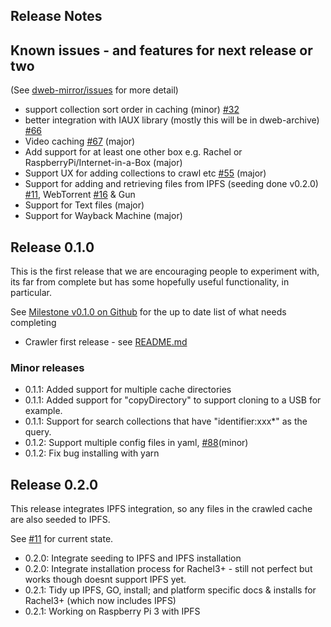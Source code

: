 ## Release Notes 

## Known issues - and features for next release or two

(See [dweb-mirror/issues](https://github.com/internetarchive/dweb-mirror/issues) for more detail)
* support collection sort order in caching (minor) [#32](https://github.com/internetarchive/dweb-mirror/issues/32)
* better integration with IAUX library (mostly this will be in dweb-archive) [#66](https://github.com/internetarchive/dweb-mirror/issues/66)
* Video caching [#67](https://github.com/internetarchive/dweb-mirror/issues/67) (major)
* Add support for at least one other box e.g. Rachel or RaspberryPi/Internet-in-a-Box (major)
* Support UX for adding collections to crawl etc [#55](https://github.com/internetarchive/dweb-mirror/issues/55) (major)
* Support for adding and retrieving files from IPFS (seeding done v0.2.0) [#11](https://github.com/internetarchive/dweb-mirror/issues/11), 
WebTorrent [#16](https://github.com/internetarchive/dweb-mirror/issues/16) & Gun
* Support for Text files (major)
* Support for Wayback Machine (major)

## Release 0.1.0

This is the first release that we are encouraging people to experiment with, its far from complete
but has some hopefully useful functionality, in particular. 

See [Milestone v0.1.0 on Github](https://github.com/internetarchive/dweb-mirror/milestone/3) for the up to date list of what needs completing

* Crawler first release - see [README.md](./README.md)

### Minor releases

* 0.1.1: Added support for multiple cache directories
* 0.1.1: Added support for "copyDirectory" to support cloning to a USB for example. 
* 0.1.1: Support for search collections that have "identifier:xxx*" as the query.  
* 0.1.2: Support multiple config files in yaml,  [#88](https://github.com/internetarchive/dweb-mirror/issues/88)(minor)
* 0.1.2: Fix bug installing with yarn

## Release 0.2.0

This release integrates IPFS integration, so any files in the crawled cache are also seeded to IPFS.

See [#11](https://github.com/internetarchive/dweb-mirror/issues/11) for current state.

* 0.2.0: Integrate seeding to IPFS and IPFS installation
* 0.2.0: Integrate installation process for Rachel3+ - still not perfect but works though doesnt support IPFS yet. 
* 0.2.1: Tidy up IPFS, GO, install; and platform specific docs & installs for Rachel3+ (which now includes IPFS)
* 0.2.1: Working on Raspberry Pi 3 with IPFS
